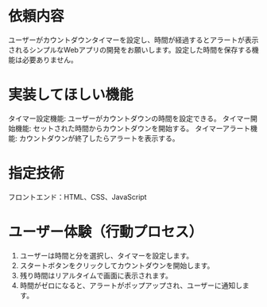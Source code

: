 # 依頼内容
ユーザーがカウントダウンタイマーを設定し、時間が経過するとアラートが表示されるシンプルなWebアプリの開発をお願いします。設定した時間を保存する機能は必要ありません。

# 実装してほしい機能
タイマー設定機能: ユーザーがカウントダウンの時間を設定できる。
タイマー開始機能: セットされた時間からカウントダウンを開始する。
タイマーアラート機能: カウントダウンが終了したらアラートを表示する。

# 指定技術
フロントエンド：HTML、CSS、JavaScript

# ユーザー体験（行動プロセス）
1. ユーザーは時間と分を選択し、タイマーを設定します。
2. スタートボタンをクリックしてカウントダウンを開始します。
3. 残り時間はリアルタイムで画面に表示されます。
4. 時間がゼロになると、アラートがポップアップされ、ユーザーに通知します。
